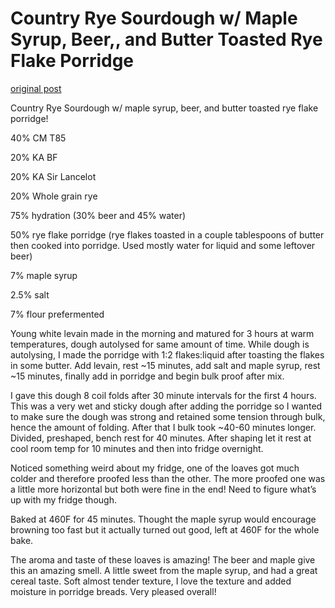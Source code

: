 # Country Rye Sourdough w/ Maple Syrup, Beer,, and Butter Toasted Rye Flake Porridge

[original post](https://old.reddit.com/r/Sourdough/comments/o3nlho/beer_maple_and_rye_flake_porridge/)

Country Rye Sourdough w/ maple syrup, beer, and butter toasted rye flake porridge!

40% CM T85

20% KA BF

20% KA Sir Lancelot

20% Whole grain rye

75% hydration (30% beer and 45% water)

50% rye flake porridge (rye flakes toasted in a couple tablespoons of butter then cooked into porridge. Used mostly water for liquid and some leftover beer)

7% maple syrup

2.5% salt

7% flour prefermented

Young white levain made in the morning and matured for 3 hours at warm temperatures, dough autolysed for same amount of time. While dough is autolysing, I made the porridge with 1:2 flakes:liquid after toasting the flakes in some butter. Add levain, rest ~15 minutes, add salt and maple syrup, rest ~15 minutes, finally add in porridge and begin bulk proof after mix.

I gave this dough 8 coil folds after 30 minute intervals for the first 4 hours. This was a very wet and sticky dough after adding the porridge so I wanted to make sure the dough was strong and retained some tension through bulk, hence the amount of folding. After that I bulk took ~40-60 minutes longer. Divided, preshaped, bench rest for 40 minutes. After shaping let it rest at cool room temp for 10 minutes and then into fridge overnight.

Noticed something weird about my fridge, one of the loaves got much colder and therefore proofed less than the other. The more proofed one was a little more horizontal but both were fine in the end! Need to figure what’s up with my fridge though.

Baked at 460F for 45 minutes. Thought the maple syrup would encourage browning too fast but it actually turned out good, left at 460F for the whole bake.

The aroma and taste of these loaves is amazing! The beer and maple give this an amazing smell. A little sweet from the maple syrup, and had a great cereal taste. Soft almost tender texture, I love the texture and added moisture in porridge breads. Very pleased overall!